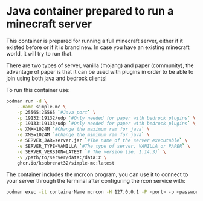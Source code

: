 # Java container prepared to run a minecraft server

This container is prepared for running a full
 minecraft server, either if it existed before or
 if it is brand new. In case you have an existing
 minecraft world, it will try to run that.

There are two types of server, vanilla (mojang) and
 paper (community), the advantage of paper is that
 it can be used with plugins in order to be able to
 join using both java and bedrock clients!

To run this container use:

```sh
podman run -d \
    --name simple-mc \
    -p 25565:25565 `#Java port` \
    -p 19132:19132/udp `#Only needed for paper with bedrock plugins` \
    -p 19133:19133/udp `#Only needed for paper with bedrock plugins` \
    -e XMX=1024M `#Change the maximum ram for java` \
    -e XMS=1024M `#Change the mimimum ram for java` \
    -e SERVER_JAR=server.jar `#The name of the server executable` \
    -e SERVER_TYPE=VANILLA `#The type of server, VANILLA or PAPER` \
    -e SERVER_VERSION=LATEST `# The version (ie. 1.14.3)` \
    -v /path/to/server/data:/data:z \
    ghcr.io/ksobrenat32/simple-mc:latest
```

The container includes the mcrcon program, you can
use it to connect to your server through the terminal
after configuring the rcon service with:

```sh
podman exec -it containerName mcrcon -H 127.0.0.1 -P <port> -p <password> -t
```
